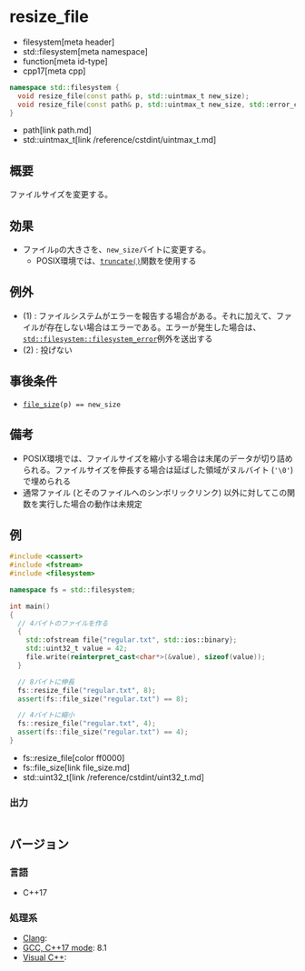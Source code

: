 # resize_file
* filesystem[meta header]
* std::filesystem[meta namespace]
* function[meta id-type]
* cpp17[meta cpp]

```cpp
namespace std::filesystem {
  void resize_file(const path& p, std::uintmax_t new_size);                               // (1)
  void resize_file(const path& p, std::uintmax_t new_size, std::error_code& ec) noexcept; // (2)
}
```
* path[link path.md]
* std::uintmax_t[link /reference/cstdint/uintmax_t.md]

## 概要
ファイルサイズを変更する。


## 効果
- ファイル`p`の大きさを、`new_size`バイトに変更する。
    - POSIX環境では、[`truncate()`](https://linuxjm.osdn.jp/html/LDP_man-pages/man2/truncate.2.html)関数を使用する


## 例外
- (1) : ファイルシステムがエラーを報告する場合がある。それに加えて、ファイルが存在しない場合はエラーである。エラーが発生した場合は、[`std::filesystem::filesystem_error`](filesystem_error.md)例外を送出する
- (2) : 投げない


## 事後条件
- [`file_size`](file_size.md)`(p) == new_size`


## 備考
- POSIX環境では、ファイルサイズを縮小する場合は末尾のデータが切り詰められる。ファイルサイズを伸長する場合は延ばした領域がヌルバイト (`'\0'`) で埋められる
- 通常ファイル (とそのファイルへのシンボリックリンク) 以外に対してこの関数を実行した場合の動作は未規定


## 例
```cpp example
#include <cassert>
#include <fstream>
#include <filesystem>

namespace fs = std::filesystem;

int main()
{
  // 4バイトのファイルを作る
  {
    std::ofstream file{"regular.txt", std::ios::binary};
    std::uint32_t value = 42;
    file.write(reinterpret_cast<char*>(&value), sizeof(value));
  }

  // 8バイトに伸長
  fs::resize_file("regular.txt", 8);
  assert(fs::file_size("regular.txt") == 8);

  // 4バイトに縮小
  fs::resize_file("regular.txt", 4);
  assert(fs::file_size("regular.txt") == 4);
}
```
* fs::resize_file[color ff0000]
* fs::file_size[link file_size.md]
* std::uint32_t[link /reference/cstdint/uint32_t.md]

### 出力
```
```

## バージョン
### 言語
- C++17

### 処理系
- [Clang](/implementation.md#clang):
- [GCC, C++17 mode](/implementation.md#gcc): 8.1
- [Visual C++](/implementation.md#visual_cpp):
